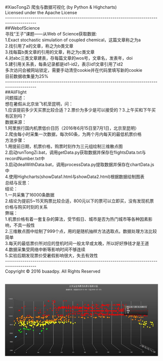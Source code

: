 #XiaoTongZi
爬虫与数据可视化 (by Python & Highcharts)<br>
Licensed under the Apache License<br>
----------------------------------------------------------------------------------------------<br>
##WebofScience<br>
寻找“王子”课题——从Web of Science获取数据:<br>
1.Exact stochastic simulation of coupled chemical，这篇文章称之为a<br>
2.找引用了a的文章，称之为b类文章<br>
3.找每篇b类文章的引用的文章，称之为c类文章<br>
4.对abc三类文章建表，存每篇文章的wos号，文章名，发表年，doi<br>
5.建引用关系表，每条记录都是id1-id2，表示id1文章引用了id2<br>
多次访问会被网站锁定，需要手动清空cookie并在代码里填写新的cookie<br>
目前数据收集量为25%<br>
----------------------------------------------------------------------------------------------<br>
##AliFlight<br>
问题描述：<br>
想在暑假从北京坐飞机至昆明，问：<br>
1.应该提前多少天买票比较合适？2.票价为多少是可以接受的？3.上午买和下午买有区别吗？<br>
数据来源：<br>
1.阿里旅行国内机票低价日历（2016年6月15日至7月1日，北京至昆明）<br>
2.爬虫每小时采集一次数据，每次60条，为两个月内每天的最低机票价格<br>
方法步骤：<br>
1.用提前日期，机票价格，购票时刻作为三元组绘制三维散点图<br>
2.启动runTongZi.bat，调用getData.py获取数据并保存在flightsData.txt与recordNumber.txt中<br>
3.启动dealWithData.bat，调用processData.py提取数据并保存在chartData.js中<br>
4.使用Highcharts(showData1.html与showData2.html)根据数据绘制图表<br>
总结与反思：<br>
结论：<br>
1.一共采集了16000条数据<br>
2.结论为提前5~15天购票比较合适，800元以下的票可以立即买，没有发现机票价格与购买时刻的关系<br>
弊端：<br>
1.机票价格有着一套复杂的算法，受节假日、城市是否为热门城市等各种因素影响，不具一般性<br>
2.三维散点图中绘制了999个点，用的是随机抽样方法选取点。数据处理方法比较简单<br>
3.每天的最低票价所对应的登机时间一般太早或太晚，所以好好挣钱才是王道<br>
4.数据采集受网络中断等影响时间不够连续<br>
5.实验后期发现票价受暑假影响很大，失去有效性<br>
----------------------------------------------------------------------------------------------<br>
Copyright © 2016 buaadpy. All Rights Reserved<br>
<br>
<br>
![Version1.0](/release_v1.0.jpg)